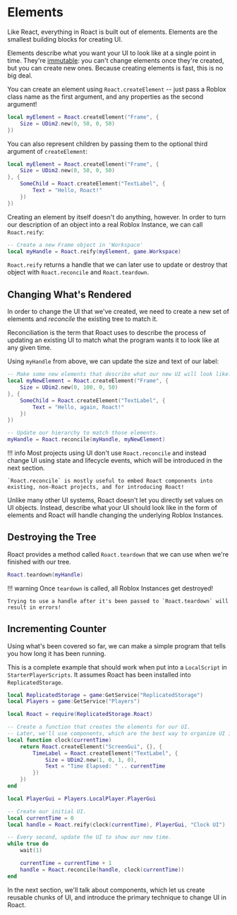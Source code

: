 # Elements
Like React, everything in Roact is built out of elements. Elements are the smallest building blocks for creating UI.

Elements describe what you want your UI to look like at a single point in time. They're [immutable](https://en.wikipedia.org/wiki/Immutable_object): you can't change elements once they're created, but you can create new ones. Because creating elements is fast, this is no big deal.

You can create an element using `Roact.createElement` -- just pass a Roblox class name as the first argument, and any properties as the second argument!

```lua
local myElement = Roact.createElement("Frame", {
	Size = UDim2.new(0, 50, 0, 50)
})
```

You can also represent children by passing them to the optional third argument of `createElement`:

```lua
local myElement = Roact.createElement("Frame", {
	Size = UDim2.new(0, 50, 0, 50)
}, {
	SomeChild = Roact.createElement("TextLabel", {
		Text = "Hello, Roact!"
	})
})
```

Creating an element by itself doesn't do anything, however. In order to turn our description of an object into a real Roblox Instance, we can call `Roact.reify`:

```lua
-- Create a new Frame object in 'Workspace'
local myHandle = Roact.reify(myElement, game.Workspace)
```

`Roact.reify` returns a handle that we can later use to update or destroy that object with `Roact.reconcile` and `Roact.teardown`.

## Changing What's Rendered
In order to change the UI that we've created, we need to create a new set of elements and *reconcile* the existing tree to match it.

Reconciliation is the term that Roact uses to describe the process of updating an existing UI to match what the program wants it to look like at any given time.

Using `myHandle` from above, we can update the size and text of our label:

```lua
-- Make some new elements that describe what our new UI will look like.
local myNewElement = Roact.createElement("Frame", {
	Size = UDim2.new(0, 100, 0, 50)
}, {
	SomeChild = Roact.createElement("TextLabel", {
		Text = "Hello, again, Roact!"
	})
})

-- Update our hierarchy to match those elements.
myHandle = Roact.reconcile(myHandle, myNewElement)
```

!!! info
	Most projects using UI don't use `Roact.reconcile` and instead change UI using state and lifecycle events, which will be introduced in the next section.

	`Roact.reconcile` is mostly useful to embed Roact components into existing, non-Roact projects, and for introducing Roact!

Unlike many other UI systems, Roact doesn't let you directly set values on UI objects. Instead, describe what your UI should look like in the form of elements and Roact will handle changing the underlying Roblox Instances.

## Destroying the Tree
Roact provides a method called `Roact.teardown` that we can use when we're finished with our tree.

```lua
Roact.teardown(myHandle)
```

!!! warning
	Once `teardown` is called, all Roblox Instances get destroyed!

	Trying to use a handle after it's been passed to `Roact.teardown` will result in errors!

## Incrementing Counter
Using what's been covered so far, we can make a simple program that tells you how long it has been running.

This is a complete example that should work when put into a `LocalScript` in `StarterPlayerScripts`. It assumes Roact has been installed into `ReplicatedStorage`.

```lua
local ReplicatedStorage = game:GetService("ReplicatedStorage")
local Players = game:GetService("Players")

local Roact = require(ReplicatedStorage.Roact)

-- Create a function that creates the elements for our UI.
-- Later, we'll use components, which are the best way to organize UI in Roact.
local function clock(currentTime)
	return Roact.createElement("ScreenGui", {}, {
		TimeLabel = Roact.createElement("TextLabel", {
			Size = UDim2.new(1, 0, 1, 0),
			Text = "Time Elapsed: " .. currentTime
		})
	})
end

local PlayerGui = Players.LocalPlayer.PlayerGui

-- Create our initial UI.
local currentTime = 0
local handle = Roact.reify(clock(currentTime), PlayerGui, "Clock UI")

-- Every second, update the UI to show our new time.
while true do
	wait(1)

	currentTime = currentTime + 1
	handle = Roact.reconcile(handle, clock(currentTime))
end
```

In the next section, we'll talk about components, which let us create reusable chunks of UI, and introduce the primary technique to change UI in Roact.